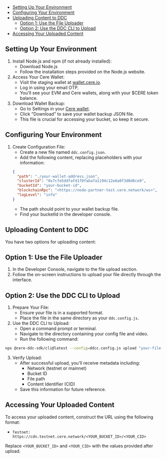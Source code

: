 - [Setting Up Your Environment](#setting-up-your-environment)
- [Configuring Your Environment](#configuring-your-environment)
- [Uploading Content to DDC](#uploading-content-to-ddc)
  - [Option 1: Use the File Uploader](#option-1-use-the-file-uploader)
  - [Option 2: Use the DDC CLI to Upload](#option-2-use-the-ddc-cli-to-upload)
- [Accessing Your Uploaded Content](#accessing-your-uploaded-content)

## Setting Up Your Environment
1) Install Node.js and npm (if not already installed):
    - Download Node.js
    - Follow the installation steps provided on the Node.js website. 
2) Access Your Cere Wallet: 
   - Visit the staging wallet at [wallet.cere.io](https://wallet.cere.io). 
   - Log in using your email OTP.
   - You'll see your EVM and Cere wallets, along with your $CERE token balance.
3) Download Wallet Backup: 
   - Go to Settings in your [Cere wallet](https://wallet.cere.io).
   - Click "Download" to save your wallet backup JSON file.
   - This file is crucial for accessing your bucket, so keep it secure.

## Configuring Your Environment

1) Create Configuration File:
   - Create a new file named `ddc.config.json`.
   - Add the following content, replacing placeholders with your information:
    ```json
    {
      "path": "./your-wallet-address.json",
      "clusterId": "0x7cfe5ddfafd1f0faba7a1194c12e6a0f3d0d6ce9",
      "bucketId": "your-bucket-id",
      "blockchainRpc": "<https://node-partner-test.cere.network/ws>",
      "logLevel": "info"
    }
    ```
   - The path should point to your wallet backup file.
   - Find your bucketId in the developer console.


## Uploading Content to DDC

You have two options for uploading content:

## Option 1: Use the File Uploader

1) In the Developer Console, navigate to the file upload section.
2) Follow the on-screen instructions to upload your file directly through the interface.

## Option 2: Use the DDC CLI to Upload

1) Prepare Your File:
   - Ensure your file is in a supported format.
   - Place the file in the same directory as your `ddc.config.js`.
2) Use the DDC CLI to Upload:
   - Open a command prompt or terminal.
   - Navigate to the directory containing your config file and video.
   - Run the following command:

```bash
npx @cere-ddc-sdk/cli@latest --config=ddcc.config.js upload "your-file-name"
```
3) Verify Upload:
   - After successful upload, you'll receive metadata including:
     - Network (testnet or mainnet)
     - Bucket ID
     - File path
     - Content Identifier (CID)
   - Save this information for future reference.


## Accessing Your Uploaded Content

To access your uploaded content, construct the URL using the following format:
- `Testnet: https://cdn.testnet.cere.network/<YOUR_BUCKET_ID>/<YOUR_CID>`

Replace `<YOUR_BUCKET_ID>` and `<YOUR_CID>` with the values provided after upload.
